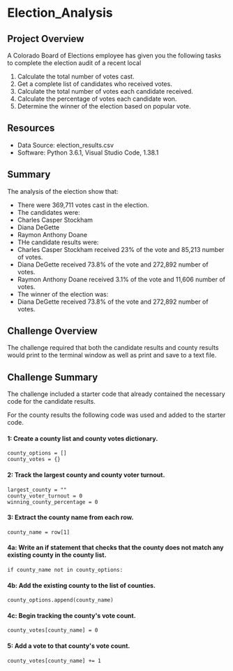 # Election_Analysis

## Project Overview
A Colorado Board of Elections employee has given you the following tasks to complete the election audit of a recent local
1. Calculate the total number of votes cast.
2. Get a complete list of candidates who received votes.
3. Calculate the total number of votes each candidate received.
4. Calculate the percentage of votes each candidate won.
5. Determine the winner of the election based on popular vote.

## Resources
- Data Source: election_results.csv
- Software: Python 3.6.1, Visual Studio Code, 1.38.1

## Summary
The analysis of the election show that:
- There were 369,711 votes cast in the election.
- The candidates were:
- Charles Casper Stockham
- Diana DeGette
- Raymon Anthony Doane
- THe candidate results were:
- Charles Casper Stockham received 23% of the vote and 85,213 number of votes.
- Diana DeGette received 73.8% of the vote and 272,892 number of votes.
- Raymon Anthony Doane received 3.1% of the vote and 11,606 number of votes.
- The winner of the election was:
- Diana DeGette received 73.8% of the vote and 272,892 number of votes.
## Challenge Overview
The challenge required that both the candidate results and county results would print to the terminal window as well as print and save to a text file.  
## Challenge Summary
The challenge included a starter code that already contained the necessary code for the candidate results.

For the county results the following code was used and added to the starter code. 


#### 1: Create a county list and county votes dictionary.
	county_options = []
	county_votes = {}
#### 2: Track the largest county and county voter turnout.
	largest_county = ""
	county_voter_turnout = 0
	winning_county_percentage = 0
#### 3: Extract the county name from each row.
	county_name = row[1]
#### 4a: Write an if statement that checks that the county does not match any existing county in the county list.
	if county_name not in county_options:
#### 4b: Add the existing county to the list of counties.
	county_options.append(county_name)
#### 4c: Begin tracking the county's vote count.
	county_votes[county_name] = 0
#### 5: Add a vote to that county's vote count.
	county_votes[county_name] += 1
